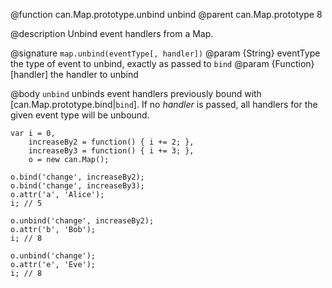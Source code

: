 @function can.Map.prototype.unbind unbind
@parent can.Map.prototype 8

@description Unbind event handlers from a Map.

@signature `map.unbind(eventType[, handler])`
@param {String} eventType the type of event to unbind, exactly as passed to `bind`
@param {Function} [handler] the handler to unbind

@body
`unbind` unbinds event handlers previously bound with [can.Map.prototype.bind|`bind`].
If no _handler_ is passed, all handlers for the given event type will be unbound.


    var i = 0,
        increaseBy2 = function() { i += 2; },
        increaseBy3 = function() { i += 3; },
        o = new can.Map();

    o.bind('change', increaseBy2);
    o.bind('change', increaseBy3);
    o.attr('a', 'Alice');
    i; // 5

    o.unbind('change', increaseBy2);
    o.attr('b', 'Bob');
    i; // 8

    o.unbind('change');
    o.attr('e', 'Eve');
    i; // 8

